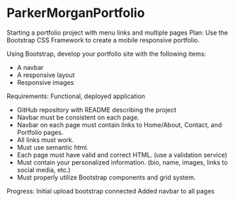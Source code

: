 # ParkerMorganPortfolio
Starting a portfolio project with menu links and multiple pages
Plan:
Use the Bootstrap CSS Framework to create a mobile responsive portfolio. 

Using Bootstrap, develop your portfolio site with the following items:
   * A navbar
   * A responsive layout
   * Responsive images

Requirements:
Functional, deployed application
* GitHub repository with README describing the project
* Navbar must be consistent on each page.
* Navbar on each page must contain links to Home/About, Contact, and Portfolio pages.
* All links must work.
* Must use semantic html.
* Each page must have valid and correct HTML. (use a validation service)
* Must contain your personalized information. (bio, name, images, links to social media, etc.)
* Must properly utilize Bootstrap components and grid system.

Progress:
Initial upload
bootstrap connected
Added navbar to all pages